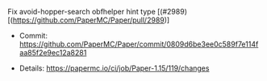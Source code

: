 Fix avoid-hopper-search obfhelper hint type [(#2989)[(https://github.com/PaperMC/Paper/pull/2989)]

* Commit: https://github.com/PaperMC/Paper/commit/0809d6be3ee0c589f7e114faa85f2e9ec12a8281

* Details: https://papermc.io/ci/job/Paper-1.15/119/changes